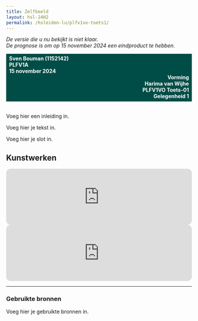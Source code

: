 ```yaml
---
title: Zelfbeeld
layout: hsl-24H2
permalink: /hsleiden-lu/plfv1vo-toets1/
---
```

<!--Zelfbeeld-->
*De versie die u nu bekijkt is niet klaar. <br>De prognose is om op 15 november 2024 een eindproduct te hebben.*

<div class="row" style="border: 1px solid #004d47;padding: 3px 7px 5px; background-color: #004d47">
    <div class="column" style="font-weight: bold; color: #ffffff">  
        <t>Sven Bouman (1152142)<br>PLFV1A<br>15 november 2024</t>
    </div>
    <div class="column" style="text-align: right; font-weight: bold; color: #ffffff">
        <t>Vorming<br>Harima van Wijhe<br>PLFV1VO Toets-01<br>Gelegenheid 1</t>
    </div>
</div><br>


<!-- 
TO DO
- Je toont aan dat je zicht hebt hoe je opvoeding, familie, cultuur, levensbeschouwing je gevormd hebben en wat je daarvan terugziet in je leerkrachtgedrag.
- Je kunt uitleggen welke mensen je inspireerden in je jeugd en hoe je dat in jouw leerkrachtgedrag terugziet.
- Je toont aan dat je bewust bent van je directe omgeving, de plek binnen de maatschappij, welke rollen je inneemt en welke positie. Je toont hoe dat doorwerkt in je rol als leerkracht. Je neemt als uitgangspunt een sociologische bron en gebruikt hieruit een tiental vaktermen.
- Je toont aan waarom een kunstwerk (verhaal, muziek, schilderij, ...) je raakt en wat neem je daarvan mee als leerkracht.
- Je toont aan dat je je realiseert dat anderen een beeld van jou hebben, dat je dat creatief kunt bevragen en wat je daarvan herkent in je leerkrachtgedrag.
- Je toont aan dat je theorie van Biesta over subjectwording begrijpt. Aan de hand daarvan geef je eerste versie van jouw visie op onderwijs.

- Correcte bronvermelding
- Correct Nederlands
-->

Voeg hier een inleiding in.

Voeg hier je tekst in.

Voeg hier je slot in.

## Kunstwerken

<iframe style="border-radius:12px" src="https://open.spotify.com/embed/album/0F0Fsao0H2ceIQdzGNTkrP?utm_source=generator" width="100%" height="152" frameBorder="0" allowfullscreen="" allow="autoplay; clipboard-write; encrypted-media; fullscreen; picture-in-picture" loading="lazy"></iframe>

<iframe style="border-radius:12px" src="https://open.spotify.com/embed/track/6qpmH5ijUjGGKB0ZcJUzwh?utm_source=generator" width="100%" height="152" frameBorder="0" allowfullscreen="" allow="autoplay; clipboard-write; encrypted-media; fullscreen; picture-in-picture" loading="lazy"></iframe>

---
### Gebruikte bronnen
Voeg hier je gebruikte bronnen in.